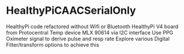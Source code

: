 # HealthyPiCAACSerialOnly
HealthyPi code refactored without Wifi or Bluetooth 
HealthyPi V4 board from Protocentral 
Temp device MLX 90614 via I2C interface 
Use PPG Oximeter signal to derive pulse and resp rate
Explore various Digital Filter/transform options to achieve this 
